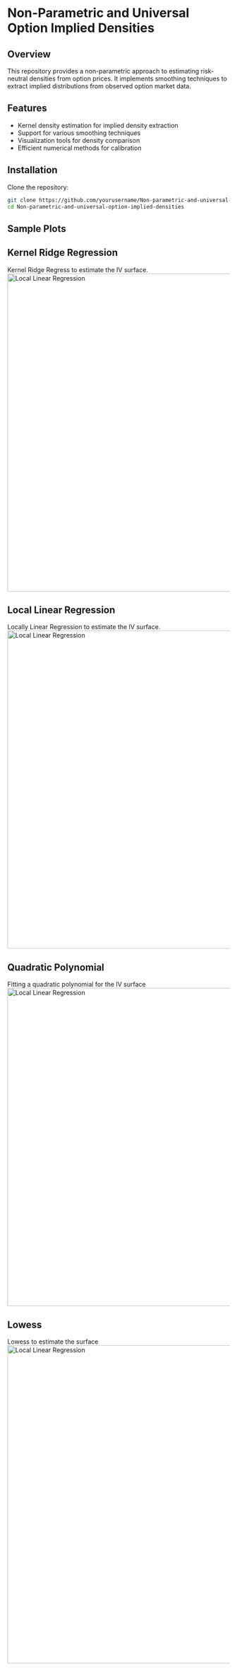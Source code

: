 # Non-Parametric and Universal Option Implied Densities

## Overview
This repository provides a non-parametric approach to estimating risk-neutral densities from option prices. It implements smoothing techniques to extract implied distributions from observed option market data.

## Features
- Kernel density estimation for implied density extraction
- Support for various smoothing techniques
- Visualization tools for density comparison
- Efficient numerical methods for calibration

## Installation
Clone the repository:

```bash
git clone https://github.com/yourusername/Non-parametric-and-universal-option-implied-densities.git
cd Non-parametric-and-universal-option-implied-densities
```


## Sample Plots
## Kernel Ridge Regression
Kernel Ridge Regress to estimate the IV surface.
<img width="720" alt="Local Linear Regression" src="Images/GLD KRR.png" />
## Local Linear Regression
Locally Linear Regression to estimate the IV surface.
<img width="720" alt="Local Linear Regression" src="Images/Local Linear GLD.png" />
## Quadratic Polynomial
Fitting a quadratic polynomial for the IV surface
<img width="720" alt="Local Linear Regression" src="Images/Quadratic GLD.png" />
## Lowess
Lowess to estimate the surface
<img width="720" alt="Local Linear Regression" src="Images/Lowess GLD.png" />
